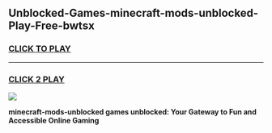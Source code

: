 
## Unblocked-Games-minecraft-mods-unblocked-Play-Free-bwtsx
<h3>
<a href="https://premium76.site?title=minecraft-mods-unblocked&ref=19M">CLICK TO PLAY</a></h3>
<hr>

<h3>
<a href="https://premium76.site?title=minecraft-mods-unblocked&ref=19M">CLICK 2 PLAY</a>
  
</h3>

<a href="https://premium76.site?title=minecraft-mods-unblocked&ref=19M"><img src="https://clearcache.store/games.png"></a>


**minecraft-mods-unblocked games unblocked: Your Gateway to Fun and Accessible Online Gaming**
